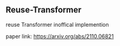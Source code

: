 ## Reuse-Transformer
reuse Transformer inoffical implemention

paper link: https://arxiv.org/abs/2110.06821
